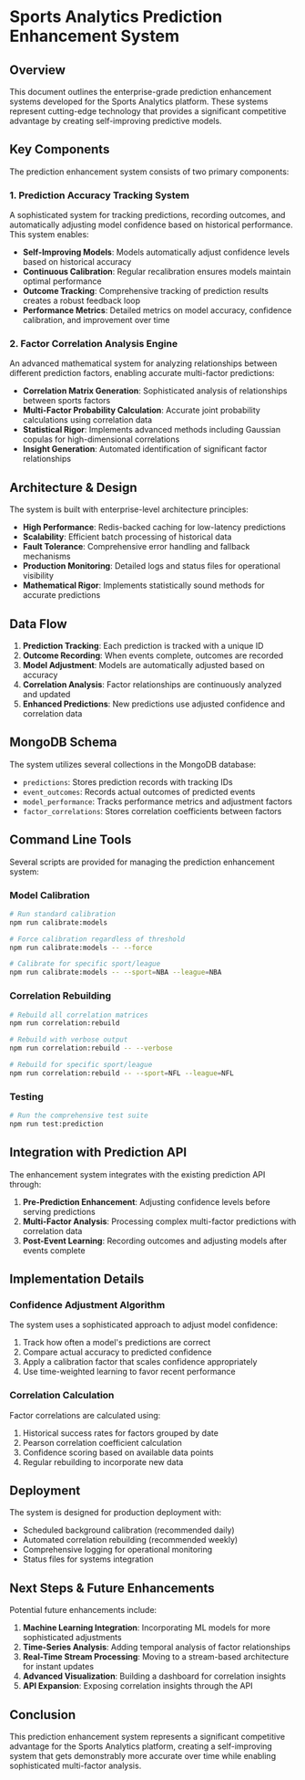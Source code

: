 # Sports Analytics Prediction Enhancement System

## Overview

This document outlines the enterprise-grade prediction enhancement systems developed for the Sports Analytics platform. These systems represent cutting-edge technology that provides a significant competitive advantage by creating self-improving predictive models.

## Key Components

The prediction enhancement system consists of two primary components:

### 1. Prediction Accuracy Tracking System

A sophisticated system for tracking predictions, recording outcomes, and automatically adjusting model confidence based on historical performance. This system enables:

- **Self-Improving Models**: Models automatically adjust confidence levels based on historical accuracy
- **Continuous Calibration**: Regular recalibration ensures models maintain optimal performance
- **Outcome Tracking**: Comprehensive tracking of prediction results creates a robust feedback loop
- **Performance Metrics**: Detailed metrics on model accuracy, confidence calibration, and improvement over time

### 2. Factor Correlation Analysis Engine

An advanced mathematical system for analyzing relationships between different prediction factors, enabling accurate multi-factor predictions:

- **Correlation Matrix Generation**: Sophisticated analysis of relationships between sports factors
- **Multi-Factor Probability Calculation**: Accurate joint probability calculations using correlation data
- **Statistical Rigor**: Implements advanced methods including Gaussian copulas for high-dimensional correlations
- **Insight Generation**: Automated identification of significant factor relationships

## Architecture & Design

The system is built with enterprise-level architecture principles:

- **High Performance**: Redis-backed caching for low-latency predictions
- **Scalability**: Efficient batch processing of historical data
- **Fault Tolerance**: Comprehensive error handling and fallback mechanisms
- **Production Monitoring**: Detailed logs and status files for operational visibility
- **Mathematical Rigor**: Implements statistically sound methods for accurate predictions

## Data Flow

1. **Prediction Tracking**: Each prediction is tracked with a unique ID
2. **Outcome Recording**: When events complete, outcomes are recorded
3. **Model Adjustment**: Models are automatically adjusted based on accuracy
4. **Correlation Analysis**: Factor relationships are continuously analyzed and updated
5. **Enhanced Predictions**: New predictions use adjusted confidence and correlation data

## MongoDB Schema

The system utilizes several collections in the MongoDB database:

- `predictions`: Stores prediction records with tracking IDs
- `event_outcomes`: Records actual outcomes of predicted events
- `model_performance`: Tracks performance metrics and adjustment factors
- `factor_correlations`: Stores correlation coefficients between factors

## Command Line Tools

Several scripts are provided for managing the prediction enhancement system:

### Model Calibration

```bash
# Run standard calibration
npm run calibrate:models

# Force calibration regardless of threshold
npm run calibrate:models -- --force

# Calibrate for specific sport/league
npm run calibrate:models -- --sport=NBA --league=NBA
```

### Correlation Rebuilding

```bash
# Rebuild all correlation matrices
npm run correlation:rebuild

# Rebuild with verbose output
npm run correlation:rebuild -- --verbose

# Rebuild for specific sport/league
npm run correlation:rebuild -- --sport=NFL --league=NFL
```

### Testing

```bash
# Run the comprehensive test suite
npm run test:prediction
```

## Integration with Prediction API

The enhancement system integrates with the existing prediction API through:

1. **Pre-Prediction Enhancement**: Adjusting confidence levels before serving predictions
2. **Multi-Factor Analysis**: Processing complex multi-factor predictions with correlation data
3. **Post-Event Learning**: Recording outcomes and adjusting models after events complete

## Implementation Details

### Confidence Adjustment Algorithm

The system uses a sophisticated approach to adjust model confidence:

1. Track how often a model's predictions are correct
2. Compare actual accuracy to predicted confidence
3. Apply a calibration factor that scales confidence appropriately
4. Use time-weighted learning to favor recent performance

### Correlation Calculation

Factor correlations are calculated using:

1. Historical success rates for factors grouped by date
2. Pearson correlation coefficient calculation
3. Confidence scoring based on available data points
4. Regular rebuilding to incorporate new data

## Deployment

The system is designed for production deployment with:

- Scheduled background calibration (recommended daily)
- Automated correlation rebuilding (recommended weekly)
- Comprehensive logging for operational monitoring
- Status files for systems integration

## Next Steps & Future Enhancements

Potential future enhancements include:

1. **Machine Learning Integration**: Incorporating ML models for more sophisticated adjustments
2. **Time-Series Analysis**: Adding temporal analysis of factor relationships
3. **Real-Time Stream Processing**: Moving to a stream-based architecture for instant updates
4. **Advanced Visualization**: Building a dashboard for correlation insights
5. **API Expansion**: Exposing correlation insights through the API

## Conclusion

This prediction enhancement system represents a significant competitive advantage for the Sports Analytics platform, creating a self-improving system that gets demonstrably more accurate over time while enabling sophisticated multi-factor analysis. 